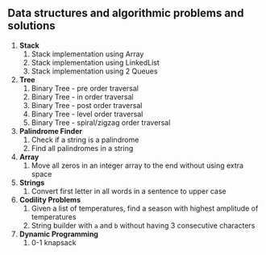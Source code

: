 ## Data structures and algorithmic problems and solutions

1. **Stack** 
    1. Stack implementation using Array
    2. Stack implementation using LinkedList
    3. Stack implementation using 2 Queues
2. **Tree**
    1. Binary Tree - pre order traversal
    2. Binary Tree - in order traversal
    3. Binary Tree - post order traversal
    4. Binary Tree - level order traversal
    5. Binary Tree - spiral/zigzag order traversal
3. **Palindrome Finder**
    1. Check if a string is a palindrome
    2. Find all palindromes in a string
4. **Array**
    1. Move all zeros in an integer array to the end without using extra space
5. **Strings**
    1. Convert first letter in all words in a sentence to upper case
6. **Codility Problems**
    1. Given a list of temperatures, find a season with highest amplitude of temperatures
    2. String builder with `a` and `b` without having 3 consecutive characters
7. **Dynamic Programming**
    1. 0-1 knapsack
